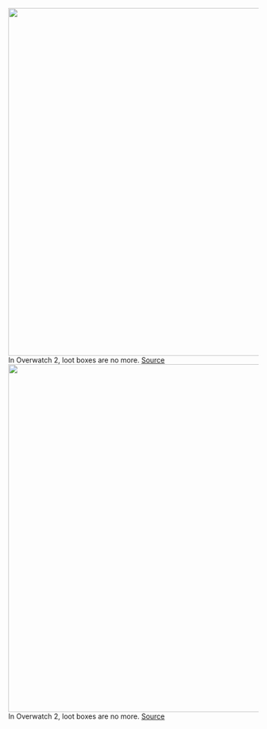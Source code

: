 <img src='https://cdn.vox-cdn.com/thumbor/L_UreaTZZ6_s2SXpE6SE4GulyWs=/0x0:1920x1080/1200x800/filters:focal(807x387:1113x693)/cdn.vox-cdn.com/uploads/chorus_image/image/70983856/lootbox.0.png' width='700px' /><br/>
In Overwatch 2, loot boxes are no more.
<a href='https://www.theverge.com/2022/6/16/23171133/overwatch-2-loot-boxes-free-to-play'> Source <a/><img src='https://cdn.vox-cdn.com/thumbor/L_UreaTZZ6_s2SXpE6SE4GulyWs=/0x0:1920x1080/1200x800/filters:focal(807x387:1113x693)/cdn.vox-cdn.com/uploads/chorus_image/image/70983856/lootbox.0.png' width='700px' /><br/>
In Overwatch 2, loot boxes are no more.
<a href='https://www.theverge.com/2022/6/16/23171133/overwatch-2-loot-boxes-free-to-play'> Source <a/>
